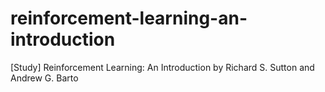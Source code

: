 # reinforcement-learning-an-introduction
[Study] Reinforcement Learning: An Introduction by Richard S. Sutton and Andrew G. Barto

